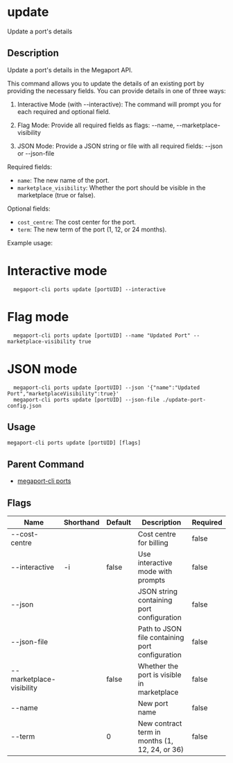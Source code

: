 # update

Update a port's details

## Description

Update a port's details in the Megaport API.

This command allows you to update the details of an existing port by providing the necessary fields.
You can provide details in one of three ways:

1. Interactive Mode (with --interactive):
   The command will prompt you for each required and optional field.

2. Flag Mode:
   Provide all required fields as flags:
   --name, --marketplace-visibility

3. JSON Mode:
   Provide a JSON string or file with all required fields:
   --json <json-string> or --json-file <path>

Required fields:
- `name`: The new name of the port.
- `marketplace_visibility`: Whether the port should be visible in the marketplace (true or false).

Optional fields:
- `cost_centre`: The cost center for the port.
- `term`: The new term of the port (1, 12, or 24 months).

Example usage:

  # Interactive mode
```
  megaport-cli ports update [portUID] --interactive
```

  # Flag mode
```
  megaport-cli ports update [portUID] --name "Updated Port" --marketplace-visibility true
```

  # JSON mode
```
  megaport-cli ports update [portUID] --json '{"name":"Updated Port","marketplaceVisibility":true}'
  megaport-cli ports update [portUID] --json-file ./update-port-config.json
```



## Usage

```
megaport-cli ports update [portUID] [flags]
```



## Parent Command

* [megaport-cli ports](ports.md)




## Flags

| Name | Shorthand | Default | Description | Required |
|------|-----------|---------|-------------|----------|
| --cost-centre |  |  | Cost centre for billing | false |
| --interactive | -i | false | Use interactive mode with prompts | false |
| --json |  |  | JSON string containing port configuration | false |
| --json-file |  |  | Path to JSON file containing port configuration | false |
| --marketplace-visibility |  | false | Whether the port is visible in marketplace | false |
| --name |  |  | New port name | false |
| --term |  | 0 | New contract term in months (1, 12, 24, or 36) | false |




